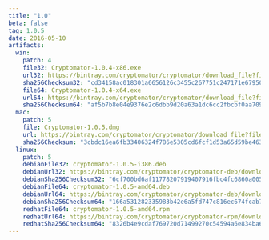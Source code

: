 ```yaml
---
title: "1.0"
beta: false
tag: 1.0.5
date: 2016-05-10
artifacts:
  win:
    patch: 4
    file32: Cryptomator-1.0.4-x86.exe
    url32: https://bintray.com/cryptomator/cryptomator/download_file?file_path=Cryptomator-1.0.4-x86.exe
    sha256Checksum32: "cd34158ac018301a6656126c3455c267751c247171e67950e87b9aac62c38a34"
    file64: Cryptomator-1.0.4-x64.exe
    url64: https://bintray.com/cryptomator/cryptomator/download_file?file_path=Cryptomator-1.0.4-x64.exe
    sha256Checksum64: "af5b7b8e04e9376e2c6dbb9d20a63a1dc6cc2fbcbf0aa7099f2e7fe7be6a6f23"
  mac:
    patch: 5
    file: Cryptomator-1.0.5.dmg
    url: https://bintray.com/cryptomator/cryptomator/download_file?file_path=Cryptomator-1.0.5.dmg
    sha256Checksum: "3cbdc16ea6fb33406324f786e5305cd6fcf1d53a65d59be46333eea85e33fae3"
  linux:
    patch: 5
    debianFile32: cryptomator-1.0.5-i386.deb
    debianUrl32: https://bintray.com/cryptomator/cryptomator-deb/download_file?file_path=cryptomator-1.0.5-i386.deb
    debianSha256Checksum32: "6cf700bd6af11778207919407916fbc4fc6860a005b06370168d961a4de80a15"
    debianFile64: cryptomator-1.0.5-amd64.deb
    debianUrl64: https://bintray.com/cryptomator/cryptomator-deb/download_file?file_path=cryptomator-1.0.5-amd64.deb
    debianSha256Checksum64: "166a531282335983b42e6a5fd747c816ec674fcab7e79b9f0891a3ef3b120def"
    redhatFile64: cryptomator-1.0.5-amd64.rpm
    redhatUrl64: https://bintray.com/cryptomator/cryptomator-rpm/download_file?file_path=cryptomator-1.0.5-amd64.rpm
    redhatSha256Checksum64: "8326b4e9cdaf769720d71499270c54594a6e834ba606458de67ed00f6860e3df"
---
```

